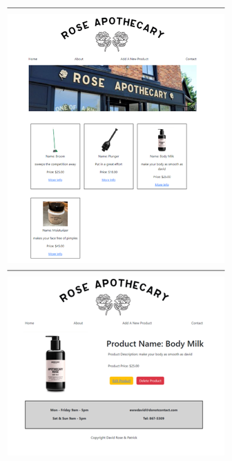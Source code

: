<div style="text-align:center>
<h2>Rose Apothecary Store</h2>

<p>In this project I created a rose apothecary e-commerce store based on the TV show Schitts Creek. I used react framework along with express and node for the backend and MongoDB as my database. This allowed users to create, edit, update, and delete products. Users are also able to view individual products being sold in the store</p>

![Login Page](https://github.com/amountcastlej/rose_apothecary_store/blob/main/homepage.png?raw=true)
<hr>

![Rose Apothecary Store](https://github.com/amountcastlej/rose_apothecary_store/blob/main/store_inventory.png)

<hr>

![One Product](one-item.png)

</div>

